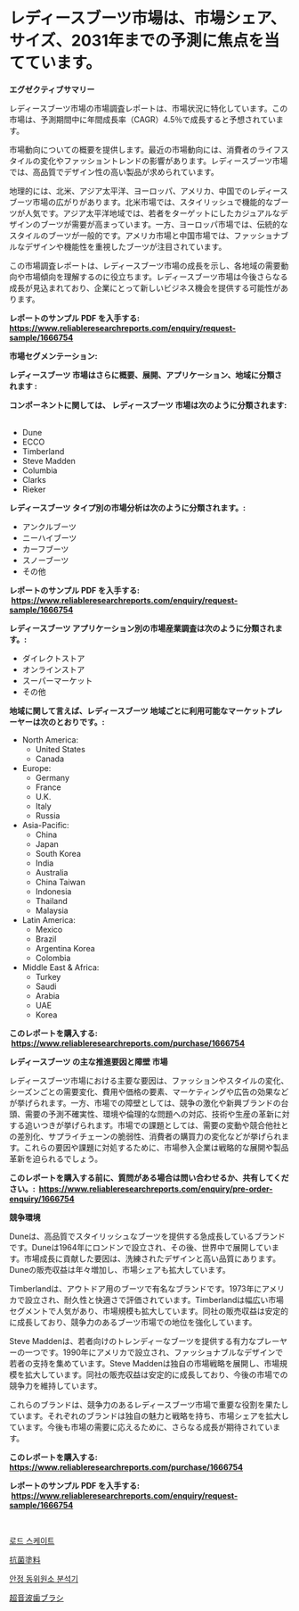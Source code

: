 <p><h1>レディースブーツ市場は、市場シェア、サイズ、2031年までの予測に焦点を当てています。</h1></p><p><strong>エグゼクティブサマリー</strong></p>
<p><p>レディースブーツ市場の市場調査レポートは、市場状況に特化しています。この市場は、予測期間中に年間成長率（CAGR）4.5％で成長すると予想されています。</p><p>市場動向についての概要を提供します。最近の市場動向には、消費者のライフスタイルの変化やファッショントレンドの影響があります。レディースブーツ市場では、高品質でデザイン性の高い製品が求められています。</p><p>地理的には、北米、アジア太平洋、ヨーロッパ、アメリカ、中国でのレディースブーツ市場の広がりがあります。北米市場では、スタイリッシュで機能的なブーツが人気です。アジア太平洋地域では、若者をターゲットにしたカジュアルなデザインのブーツが需要が高まっています。一方、ヨーロッパ市場では、伝統的なスタイルのブーツが一般的です。アメリカ市場と中国市場では、ファッショナブルなデザインや機能性を重視したブーツが注目されています。</p><p>この市場調査レポートは、レディースブーツ市場の成長を示し、各地域の需要動向や市場傾向を理解するのに役立ちます。レディースブーツ市場は今後さらなる成長が見込まれており、企業にとって新しいビジネス機会を提供する可能性があります。</p></p>
<p><strong>レポートのサンプル PDF を入手する: <a href="https://www.reliableresearchreports.com/enquiry/request-sample/1666754">https://www.reliableresearchreports.com/enquiry/request-sample/1666754</a></strong></p>
<p><strong>市場セグメンテーション:</strong></p>
<p><strong> レディースブーツ 市場はさらに概要、展開、アプリケーション、地域に分類されます :</strong></p>
<p><strong>コンポーネントに関しては、 レディースブーツ 市場は次のように分類されます: &nbsp;</strong></p>
<p><ul><li>Dune</li><li>ECCO</li><li>Timberland</li><li>Steve Madden</li><li>Columbia</li><li>Clarks</li><li>Rieker</li></ul></p>
<p><strong> レディースブーツ タイプ別の市場分析は次のように分類されます。:</strong></p>
<p><ul><li>アンクルブーツ</li><li>ニーハイブーツ</li><li>カーフブーツ</li><li>スノーブーツ</li><li>その他</li></ul></p>
<p><strong>レポートのサンプル PDF を入手する: &nbsp;<a href="https://www.reliableresearchreports.com/enquiry/request-sample/1666754">https://www.reliableresearchreports.com/enquiry/request-sample/1666754</a></strong></p>
<p><strong> レディースブーツ アプリケーション別の市場産業調査は次のように分類されます。:</strong></p>
<p><ul><li>ダイレクトストア</li><li>オンラインストア</li><li>スーパーマーケット</li><li>その他</li></ul></p>
<p><strong>地域に関して言えば、レディースブーツ 地域ごとに利用可能なマーケットプレーヤーは次のとおりです。:</strong></p>
<p><ul>
    <li>
        North America:
        <ul>
            <li>United States</li>
            <li>Canada</li>
        </ul>
    </li>
    <li>
        Europe:
        <ul>
            <li>Germany</li>
            <li>France</li>
            <li>U.K.</li>
            <li>Italy</li>
            <li>Russia</li>
        </ul>
    </li>
    <li>
        Asia-Pacific:
        <ul>
            <li>China</li>
            <li>Japan</li>
            <li>South Korea</li>
            <li>India</li>
            <li>Australia</li>
            <li>China Taiwan</li>
            <li>Indonesia</li>
            <li>Thailand</li>
            <li>Malaysia</li>
        </ul>
    </li>
    <li>
        Latin America:
        <ul>
            <li>Mexico</li>
            <li>Brazil</li>
            <li>Argentina Korea</li>
            <li>Colombia</li>
        </ul>
    </li>
    <li>
        Middle East & Africa:
        <ul>
            <li>Turkey</li>
            <li>Saudi</li>
            <li>Arabia</li>
            <li>UAE</li>
            <li>Korea</li>
        </ul>
    </li>
    </ul></p>
<p><strong>このレポートを購入する: &nbsp;<a href="https://www.reliableresearchreports.com/purchase/1666754">https://www.reliableresearchreports.com/purchase/1666754</a></strong></p>
<p><strong>レディースブーツ の主な推進要因と障壁 市場</strong></p>
<p><p>レディースブーツ市場における主要な要因は、ファッションやスタイルの変化、シーズンごとの需要変化、費用や価格の要素、マーケティングや広告の効果などが挙げられます。一方、市場での障壁としては、競争の激化や新興ブランドの台頭、需要の予測不確実性、環境や倫理的な問題への対応、技術や生産の革新に対する追いつきが挙げられます。市場での課題としては、需要の変動や競合他社との差別化、サプライチェーンの脆弱性、消費者の購買力の変化などが挙げられます。これらの要因や課題に対処するために、市場参入企業は戦略的な展開や製品革新を迫られるでしょう。</p></p>
<p><strong>このレポートを購入する前に、質問がある場合は問い合わせるか、共有してください。:&nbsp; <a href="https://www.reliableresearchreports.com/enquiry/pre-order-enquiry/1666754">https://www.reliableresearchreports.com/enquiry/pre-order-enquiry/1666754</a></strong></p>
<p><strong>競争環境</strong></p>
<p><p>Duneは、高品質でスタイリッシュなブーツを提供する急成長しているブランドです。Duneは1964年にロンドンで設立され、その後、世界中で展開しています。市場成長に貢献した要因は、洗練されたデザインと高い品質にあります。Duneの販売収益は年々増加し、市場シェアも拡大しています。</p><p>Timberlandは、アウトドア用のブーツで有名なブランドです。1973年にアメリカで設立され、耐久性と快適さで評価されています。Timberlandは幅広い市場セグメントで人気があり、市場規模も拡大しています。同社の販売収益は安定的に成長しており、競争力のあるブーツ市場での地位を強化しています。</p><p>Steve Maddenは、若者向けのトレンディーなブーツを提供する有力なプレーヤーの一つです。1990年にアメリカで設立され、ファッショナブルなデザインで若者の支持を集めています。Steve Maddenは独自の市場戦略を展開し、市場規模を拡大しています。同社の販売収益は安定的に成長しており、今後の市場での競争力を維持しています。</p><p>これらのブランドは、競争力のあるレディースブーツ市場で重要な役割を果たしています。それぞれのブランドは独自の魅力と戦略を持ち、市場シェアを拡大しています。今後も市場の需要に応えるために、さらなる成長が期待されています。</p></p>
<p><strong>このレポートを購入する: &nbsp; <a href="https://www.reliableresearchreports.com/purchase/1666754">https://www.reliableresearchreports.com/purchase/1666754</a></strong></p>
<p><strong>レポートのサンプル PDF を入手する: &nbsp;<a href="https://www.reliableresearchreports.com/enquiry/request-sample/1666754">https://www.reliableresearchreports.com/enquiry/request-sample/1666754</a></strong><strong></strong></p>
<p>&nbsp;</p>
<p><p><a href="https://github.com/fernandotryO5lson96765/Market-Research-Report-List-1/blob/main/586530713302.md">로드 스케이트</a></p><p><a href="https://medium.com/@barrymundy88/%E6%8A%97%E8%8F%8C%E5%A1%97%E6%96%99%E5%B8%82%E5%A0%B4%E8%A6%8F%E6%A8%A1-%E5%B8%82%E5%A0%B4%E5%B1%95%E6%9C%9B%E3%81%8A%E3%82%88%E3%81%B3%E5%B8%82%E5%A0%B4%E4%BA%88%E6%B8%AC-2024%E5%B9%B4%E3%81%8B%E3%82%892031%E5%B9%B4-46c11758943f">抗菌塗料</a></p><p><a href="https://medium.com/@kirby6567566/%EC%95%88%EC%A0%95-%EB%8F%99%EC%9C%84%EC%9B%90%EC%86%8C-%EB%B6%84%EC%84%9D%EA%B8%B0-%EC%8B%9C%EC%9E%A5-%EC%9C%A0%ED%98%95-%EC%9D%91%EC%9A%A9-%EB%B0%8F-%EC%A7%80%EB%A6%AC%EB%B3%84-%EC%A2%85%ED%95%A9-%ED%8F%89%EA%B0%80-0f40d96ee975">안정 동위원소 분석기</a></p><p><a href="https://medium.com/@levihamilton5801940/%E3%82%A6%E3%83%AB%E3%83%88%E3%83%A9%E3%82%BD%E3%83%8B%E3%83%83%E3%82%AF%E6%AD%AF%E3%83%96%E3%83%A9%E3%82%B7%E5%B8%82%E5%A0%B4-%E5%B8%82%E5%A0%B4%E3%82%B7%E3%82%A7%E3%82%A2-%E5%B8%82%E5%A0%B4%E3%83%88%E3%83%AC%E3%83%B3%E3%83%89-%E3%81%8A%E3%82%88%E3%81%B3%E5%B0%86%E6%9D%A5%E3%81%AE%E6%88%90%E9%95%B7%E3%81%AE%E6%8E%A2%E7%B4%A2-f93fb89b4780">超音波歯ブラシ</a></p></p>